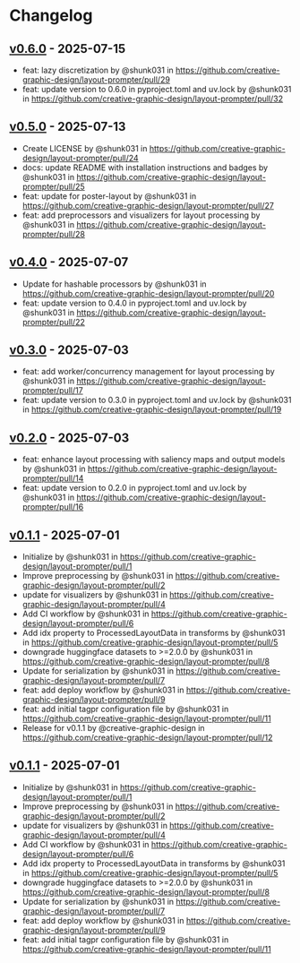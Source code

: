 # Changelog

## [v0.6.0](https://github.com/creative-graphic-design/layout-prompter/compare/v0.5.0...v0.6.0) - 2025-07-15
- feat: lazy discretization by @shunk031 in https://github.com/creative-graphic-design/layout-prompter/pull/29
- feat: update version to 0.6.0 in pyproject.toml and uv.lock by @shunk031 in https://github.com/creative-graphic-design/layout-prompter/pull/32

## [v0.5.0](https://github.com/creative-graphic-design/layout-prompter/compare/v0.4.0...v0.5.0) - 2025-07-13
- Create LICENSE by @shunk031 in https://github.com/creative-graphic-design/layout-prompter/pull/24
- docs: update README with installation instructions and badges by @shunk031 in https://github.com/creative-graphic-design/layout-prompter/pull/25
- feat: update for poster-layout by @shunk031 in https://github.com/creative-graphic-design/layout-prompter/pull/27
- feat: add preprocessors and visualizers for layout processing by @shunk031 in https://github.com/creative-graphic-design/layout-prompter/pull/28

## [v0.4.0](https://github.com/creative-graphic-design/layout-prompter/compare/v0.3.0...v0.4.0) - 2025-07-07
- Update for hashable processors by @shunk031 in https://github.com/creative-graphic-design/layout-prompter/pull/20
- feat: update version to 0.4.0 in pyproject.toml and uv.lock by @shunk031 in https://github.com/creative-graphic-design/layout-prompter/pull/22

## [v0.3.0](https://github.com/creative-graphic-design/layout-prompter/compare/v0.2.0...v0.3.0) - 2025-07-03
- feat: add worker/concurrency management for layout processing by @shunk031 in https://github.com/creative-graphic-design/layout-prompter/pull/17
- feat: update version to 0.3.0 in pyproject.toml and uv.lock by @shunk031 in https://github.com/creative-graphic-design/layout-prompter/pull/19

## [v0.2.0](https://github.com/creative-graphic-design/layout-prompter/compare/v0.1.1...v0.2.0) - 2025-07-03
- feat: enhance layout processing with saliency maps and output models by @shunk031 in https://github.com/creative-graphic-design/layout-prompter/pull/14
- feat: update version to 0.2.0 in pyproject.toml and uv.lock by @shunk031 in https://github.com/creative-graphic-design/layout-prompter/pull/16

## [v0.1.1](https://github.com/creative-graphic-design/layout-prompter/commits/v0.1.1) - 2025-07-01
- Initialize by @shunk031 in https://github.com/creative-graphic-design/layout-prompter/pull/1
- Improve preprocessing by @shunk031 in https://github.com/creative-graphic-design/layout-prompter/pull/2
- update for visualizers by @shunk031 in https://github.com/creative-graphic-design/layout-prompter/pull/4
- Add CI workflow by @shunk031 in https://github.com/creative-graphic-design/layout-prompter/pull/6
- Add idx property to ProcessedLayoutData in transforms by @shunk031 in https://github.com/creative-graphic-design/layout-prompter/pull/5
- downgrade huggingface datasets to >=2.0.0 by @shunk031 in https://github.com/creative-graphic-design/layout-prompter/pull/8
- Update for serialization by @shunk031 in https://github.com/creative-graphic-design/layout-prompter/pull/7
- feat: add deploy workflow by @shunk031 in https://github.com/creative-graphic-design/layout-prompter/pull/9
- feat: add initial tagpr configuration file by @shunk031 in https://github.com/creative-graphic-design/layout-prompter/pull/11
- Release for v0.1.1 by @creative-graphic-design in https://github.com/creative-graphic-design/layout-prompter/pull/12

## [v0.1.1](https://github.com/creative-graphic-design/layout-prompter/commits/v0.1.1) - 2025-07-01
- Initialize by @shunk031 in https://github.com/creative-graphic-design/layout-prompter/pull/1
- Improve preprocessing by @shunk031 in https://github.com/creative-graphic-design/layout-prompter/pull/2
- update for visualizers by @shunk031 in https://github.com/creative-graphic-design/layout-prompter/pull/4
- Add CI workflow by @shunk031 in https://github.com/creative-graphic-design/layout-prompter/pull/6
- Add idx property to ProcessedLayoutData in transforms by @shunk031 in https://github.com/creative-graphic-design/layout-prompter/pull/5
- downgrade huggingface datasets to >=2.0.0 by @shunk031 in https://github.com/creative-graphic-design/layout-prompter/pull/8
- Update for serialization by @shunk031 in https://github.com/creative-graphic-design/layout-prompter/pull/7
- feat: add deploy workflow by @shunk031 in https://github.com/creative-graphic-design/layout-prompter/pull/9
- feat: add initial tagpr configuration file by @shunk031 in https://github.com/creative-graphic-design/layout-prompter/pull/11
